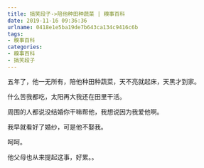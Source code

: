 ```yaml
---
title: 搞笑段子->陪他种田种蔬菜 | 糗事百科
date: 2019-11-16 09:36:36
urlname: 0418e1e5ba19de7b643ca134c9416c6b
tags: 
- 糗事百科
categories:
- 糗事百科
- 搞笑段子
---
```

五年了，他一无所有，陪他种田种蔬菜，天不亮就起床，天黑才到家。

什么苦我都吃，太阳再大我还在田里干活。

周围的人都说没结婚你干嘛帮他，我想说因为我爱他啊。

我早就看好了婚纱，可是他不娶我。

呵呵。

他父母也从来提起这事，好累。。



